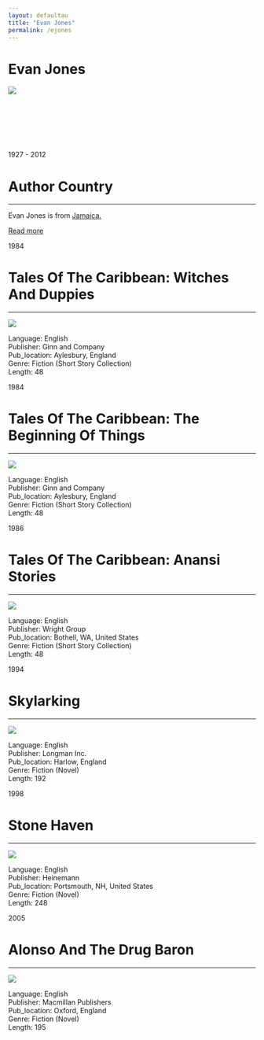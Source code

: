 ```yaml
---
layout: defaultau
title: "Evan Jones"
permalink: /ejones
---
```

<!-- partial:index.partial.html -->
<div class="content">
    <h1>Evan Jones</h1>
    <div class="quote">
        <div><img src="https://upload.wikimedia.org/wikipedia/commons/6/61/Evan_Jones.jpg" class="logo"></div>
    </div>
    <div class="timeline">
        <div style="padding-bottom:100px;"></div>
        <div class="block">
            <div class="date right"><p class="right"> 1927 - 2012 </p></div>
            <div class="dot"></div>
            <div class="left first">
            <div class="author_country">
                <h1>Author Country</h1><hr>
            <div class="aclocation"> <p>Evan Jones is from <a href="http://localhost:4000/4">Jamaica.</a></p></div>
              <div class="acreadmore">  <a href="https://en.wikipedia.org/wiki/Evan_Jones_(writer)" target="_blank">Read more</a></div>
            </div>
            </div>
        </div>
        <div class="block">
            <div class="date left"><p class="left">1984</p></div>
            <div class="dot"></div>
            <div class="right">
                <h1>Tales Of The Caribbean: Witches And Duppies</h1><hr>
                <p><img src="https://nationalbookswap.com/pbs/l/53/8453/9780772518453.jpg" ></p>
                <p>
                Language: English <br/>
                Publisher: Ginn and Company	 <br/>
                Pub_location: Aylesbury, England <br/>
                Genre: Fiction (Short Story Collection) <br/>
                Length: 48 <br/>                   </p>
            </div>
        </div>
        <div class="block">
            <div class="date right"><p class="right">1984</p></div>
            <div class="dot"></div>
            <div class="left">
                <h1>Tales Of The Caribbean: The Beginning Of Things</h1><hr>
                <p><img src="https://images-na.ssl-images-amazon.com/images/S/compressed.photo.goodreads.com/books/1394344372i/21061162.jpg"></p>
                <p>
                Language: English <br/>
                Publisher: Ginn and Company	 <br/>
                Pub_location: Aylesbury, England <br/>
                Genre: Fiction (Short Story Collection) <br/>
                Length: 48 <br/>                       </p>
            </div>
        </div>
        <div class="block">
            <div class="date left"><p class="left hide">1986</p></div>
            <div class="dot"></div>
            <div class="right hide">
                <h1>Tales Of The Caribbean: Anansi Stories</h1><hr>
                <p><img src="https://www.textbooknbeyond.com/images/Book_Supplemental_3/1556240147.jpg"></p>
                <p>
                Language: English <br/>
                Publisher: Wright Group <br/>
                Pub_location: Bothell, WA, United States <br/>
                Genre: Fiction (Short Story Collection) <br/>
                Length: 48 <br/>                </p>
            </div>
        </div>
        <div class="block">
            <div class="date right"><p class="right hide">1994</p></div>
            <div class="dot"></div>
            <div class="left hide">
                <h1>Skylarking</h1><hr>
                <p><img src="https://wplrc.ecc.edu.jm/cgi-bin/koha/opac-image.pl?imagenumber=365"></p>
                <p>
                Language: English <br/>
                Publisher: Longman Inc. <br/>
                Pub_location: Harlow, England <br/>
                Genre: Fiction (Novel) <br/>
                Length: 192 <br/>                                </p>
            </div>
        </div>
        <div class="block">
            <div class="date left"><p class="left hide">1998</p></div>
            <div class="dot"></div>
            <div class="right hide">
                <h1>Stone Haven</h1><hr>
                <p><img src="https://images-na.ssl-images-amazon.com/images/I/41GZ5GP4J5L._SX304_BO1,204,203,200_.jpg"></p>
                <p>
                Language: English <br/>
                Publisher: Heinemann	<br/>
                Pub_location: Portsmouth, NH, United States <br/>
                Genre: Fiction (Novel) <br/>
                Length: 248 <br/>                     </p>
            </div>
        </div>
        <div class="block">
            <div class="date right"><p class="right hide">2005</p></div>
            <div class="dot"></div>
            <div class="left hide">
                <h1>Alonso And The Drug Baron</h1><hr>
                <p><img src="https://images-na.ssl-images-amazon.com/images/I/51OXgEE-0xL._SX319_BO1,204,203,200_.jpg"></p>
                <p>
                Language: English <br/>
                Publisher: Macmillan Publishers	 <br/>
                Pub_location: Oxford, England <br/>
                Genre: Fiction (Novel) <br/>
                Length: 195 <br/>                  </p>
            </div>
        </div>
</div>
<!-- partial -->
  <script src='https://cdnjs.cloudflare.com/ajax/libs/jquery/3.1.1/jquery.min.js'></script><script  src="assets/js/authorscript.js"></script>
